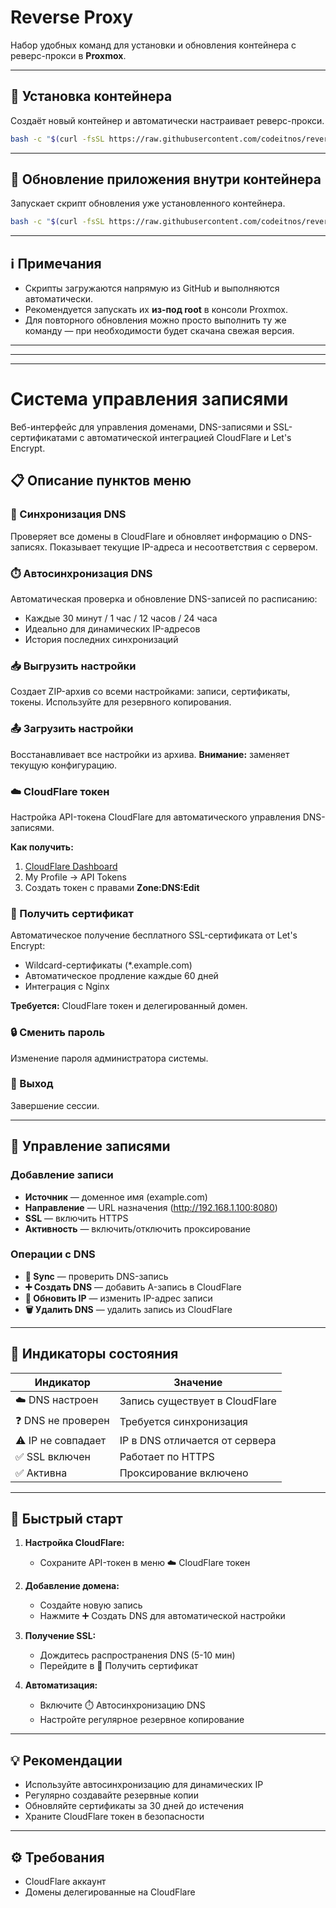 # Reverse Proxy

Набор удобных команд для установки и обновления контейнера с реверс-прокси в **Proxmox**.

---

## 🚀 Установка контейнера

Создаёт новый контейнер и автоматически настраивает реверс-прокси.

```bash
bash -c "$(curl -fsSL https://raw.githubusercontent.com/codeitnos/reverse_proxy/refs/heads/master/install.sh)"
```

---

## 🔄 Обновление приложения внутри контейнера

Запускает скрипт обновления уже установленного контейнера.

```bash
bash -c "$(curl -fsSL https://raw.githubusercontent.com/codeitnos/reverse_proxy/refs/heads/master/update.sh)"
```

---

## ℹ️ Примечания

- Скрипты загружаются напрямую из GitHub и выполняются автоматически.
- Рекомендуется запускать их **из-под root** в консоли Proxmox.
- Для повторного обновления можно просто выполнить ту же команду — при необходимости будет скачана свежая версия.

---

---

---


# Система управления записями

Веб-интерфейс для управления доменами, DNS-записями и SSL-сертификатами с автоматической интеграцией CloudFlare и Let's Encrypt.

## 📋 Описание пунктов меню

### 🔄 Синхронизация DNS
Проверяет все домены в CloudFlare и обновляет информацию о DNS-записях. Показывает текущие IP-адреса и несоответствия с сервером.

### ⏱️ Автосинхронизация DNS
Автоматическая проверка и обновление DNS-записей по расписанию:
- Каждые 30 минут / 1 час / 12 часов / 24 часа
- Идеально для динамических IP-адресов
- История последних синхронизаций

### 📥 Выгрузить настройки
Создает ZIP-архив со всеми настройками: записи, сертификаты, токены. Используйте для резервного копирования.

### 📤 Загрузить настройки
Восстанавливает все настройки из архива. **Внимание:** заменяет текущую конфигурацию.

### ☁️ CloudFlare токен
Настройка API-токена CloudFlare для автоматического управления DNS-записями.

**Как получить:**
1. [CloudFlare Dashboard](https://dash.cloudflare.com/profile/api-tokens)
2. My Profile → API Tokens
3. Создать токен с правами **Zone:DNS:Edit**

### 🔐 Получить сертификат
Автоматическое получение бесплатного SSL-сертификата от Let's Encrypt:
- Wildcard-сертификаты (*.example.com)
- Автоматическое продление каждые 60 дней
- Интеграция с Nginx

**Требуется:** CloudFlare токен и делегированный домен.

### 🔒 Сменить пароль
Изменение пароля администратора системы.

### 🚪 Выход
Завершение сессии.

---

## 📝 Управление записями

### Добавление записи
- **Источник** — доменное имя (example.com)
- **Направление** — URL назначения (http://192.168.1.100:8080)
- **SSL** — включить HTTPS
- **Активность** — включить/отключить проксирование

### Операции с DNS
- **🔄 Sync** — проверить DNS-запись
- **➕ Создать DNS** — добавить A-запись в CloudFlare
- **📝 Обновить IP** — изменить IP-адрес записи
- **🗑️ Удалить DNS** — удалить запись из CloudFlare

---

## 🚦 Индикаторы состояния

| Индикатор | Значение |
|-----------|----------|
| ☁️ DNS настроен | Запись существует в CloudFlare |
| ❓ DNS не проверен | Требуется синхронизация |
| ⚠️ IP не совпадает | IP в DNS отличается от сервера |
| ✅ SSL включен | Работает по HTTPS |
| ✅ Активна | Проксирование включено |

---

## 🚀 Быстрый старт

1. **Настройка CloudFlare:**
    - Сохраните API-токен в меню ☁️ CloudFlare токен

2. **Добавление домена:**
    - Создайте новую запись
    - Нажмите ➕ Создать DNS для автоматической настройки

3. **Получение SSL:**
    - Дождитесь распространения DNS (5-10 мин)
    - Перейдите в 🔐 Получить сертификат

4. **Автоматизация:**
    - Включите ⏱️ Автосинхронизацию DNS
    - Настройте регулярное резервное копирование

---

## 💡 Рекомендации

- Используйте автосинхронизацию для динамических IP
- Регулярно создавайте резервные копии
- Обновляйте сертификаты за 30 дней до истечения
- Храните CloudFlare токен в безопасности

---

## ⚙️ Требования

- CloudFlare аккаунт
- Домены делегированные на CloudFlare


